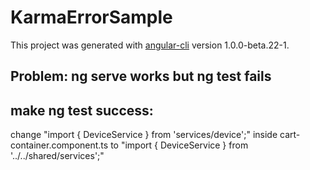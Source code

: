 # KarmaErrorSample

This project was generated with [angular-cli](https://github.com/angular/angular-cli) version 1.0.0-beta.22-1.

## Problem: ng serve works but ng test fails
## make ng test success:
change "import { DeviceService } from 'services/device';" inside cart-container.component.ts to
"import { DeviceService } from '../../shared/services';"

